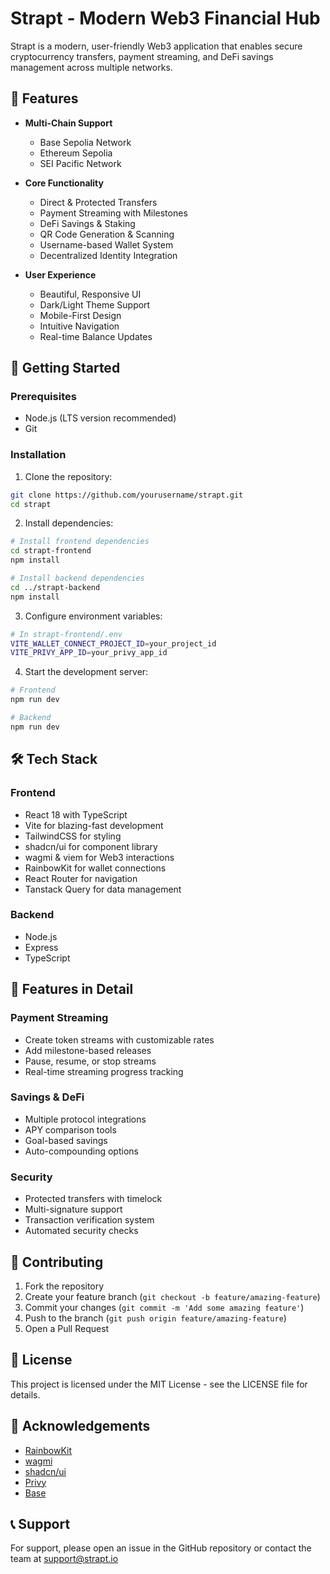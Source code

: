# Strapt - Modern Web3 Financial Hub

Strapt is a modern, user-friendly Web3 application that enables secure cryptocurrency transfers, payment streaming, and DeFi savings management across multiple networks.

## 🌟 Features

- **Multi-Chain Support**
  - Base Sepolia Network
  - Ethereum Sepolia
  - SEI Pacific Network

- **Core Functionality**
  - Direct & Protected Transfers
  - Payment Streaming with Milestones
  - DeFi Savings & Staking
  - QR Code Generation & Scanning
  - Username-based Wallet System
  - Decentralized Identity Integration

- **User Experience**
  - Beautiful, Responsive UI
  - Dark/Light Theme Support
  - Mobile-First Design
  - Intuitive Navigation
  - Real-time Balance Updates

## 🚀 Getting Started

### Prerequisites

- Node.js (LTS version recommended)
- Git

### Installation

1. Clone the repository:
```bash
git clone https://github.com/yourusername/strapt.git
cd strapt
```

2. Install dependencies:
```bash
# Install frontend dependencies
cd strapt-frontend
npm install

# Install backend dependencies
cd ../strapt-backend
npm install
```

3. Configure environment variables:
```bash
# In strapt-frontend/.env
VITE_WALLET_CONNECT_PROJECT_ID=your_project_id
VITE_PRIVY_APP_ID=your_privy_app_id
```

4. Start the development server:
```bash
# Frontend
npm run dev

# Backend
npm run dev
```

## 🛠️ Tech Stack

### Frontend
- React 18 with TypeScript
- Vite for blazing-fast development
- TailwindCSS for styling
- shadcn/ui for component library
- wagmi & viem for Web3 interactions
- RainbowKit for wallet connections
- React Router for navigation
- Tanstack Query for data management

### Backend
- Node.js
- Express
- TypeScript

## 📱 Features in Detail

### Payment Streaming
- Create token streams with customizable rates
- Add milestone-based releases
- Pause, resume, or stop streams
- Real-time streaming progress tracking

### Savings & DeFi
- Multiple protocol integrations
- APY comparison tools
- Goal-based savings
- Auto-compounding options

### Security
- Protected transfers with timelock
- Multi-signature support
- Transaction verification system
- Automated security checks

## 🤝 Contributing

1. Fork the repository
2. Create your feature branch (`git checkout -b feature/amazing-feature`)
3. Commit your changes (`git commit -m 'Add some amazing feature'`)
4. Push to the branch (`git push origin feature/amazing-feature`)
5. Open a Pull Request

## 📄 License

This project is licensed under the MIT License - see the LICENSE file for details.

## 🙏 Acknowledgements

- [RainbowKit](https://www.rainbowkit.com/)
- [wagmi](https://wagmi.sh/)
- [shadcn/ui](https://ui.shadcn.com/)
- [Privy](https://privy.io/)
- [Base](https://base.org/)

## 📞 Support

For support, please open an issue in the GitHub repository or contact the team at support@strapt.io